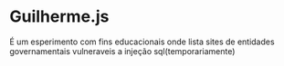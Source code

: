# Guilherme.js
É um esperimento com fins educacionais onde lista sites de entidades governamentais vulneraveis a injeção sql(temporariamente)
